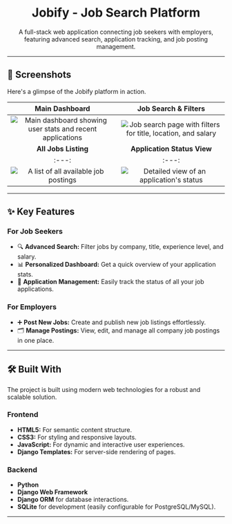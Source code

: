 <h1 align="center">Jobify - Job Search Platform</h1>

<p align="center">
  A full-stack web application connecting job seekers with employers, featuring advanced search, application tracking, and job posting management.
</p>

---

## 📸 Screenshots

Here's a glimpse of the Jobify platform in action.

| Main Dashboard | Job Search & Filters |
| :---: | :---: |
| ![Main dashboard showing user stats and recent applications](https://github.com/user-attachments/assets/5594d57d-af43-4204-b800-55428d8b5dec) | ![Job search page with filters for title, location, and salary](https://github.com/user-attachments/assets/90dca98d-05e0-41b5-bc81-43c8c049471e) |
| **All Jobs Listing** | **Application Status View** |
| :---: | :---: |
| ![A list of all available job postings](https://github.com/user-attachments/assets/8c51d43a-2296-4ac4-8514-52f7663ae19e) | ![Detailed view of an application's status](https://github.com/user-attachments/assets/b6816428-54bd-4deb-a829-f0ae8f18227c) |

---

## ✨ Key Features

### For Job Seekers
- 🔍 **Advanced Search:** Filter jobs by company, title, experience level, and salary.
- 📊 **Personalized Dashboard:** Get a quick overview of your application stats.
- 📁 **Application Management:** Easily track the status of all your job applications.

### For Employers
- ➕ **Post New Jobs:** Create and publish new job listings effortlessly.
- 🗂️ **Manage Postings:** View, edit, and manage all company job postings in one place.

---

## 🛠️ Built With

The project is built using modern web technologies for a robust and scalable solution.

### Frontend
* **HTML5:** For semantic content structure.
* **CSS3:** For styling and responsive layouts.
* **JavaScript:** For dynamic and interactive user experiences.
* **Django Templates:** For server-side rendering of pages.

### Backend
* **Python**
* **Django Web Framework**
* **Django ORM** for database interactions.
* **SQLite** for development (easily configurable for PostgreSQL/MySQL).

---
